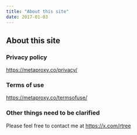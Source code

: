 ```yaml
---
title: "About this site"
date: 2017-01-03
---
```


## About this site

### Privacy policy

<https://metaproxy.co/privacy/>

### Terms of use

<https://metaproxy.co/termsofuse/>

### Other things need to be clarified

Please feel free to contact me at <https://x.com/rtree> 
